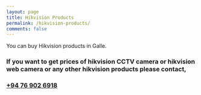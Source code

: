 ```yaml
---
layout: page
title: Hikvision Products
permalink: /hikvision-products/
comments: false
---
```


You can buy Hikvision products in Galle.

### If you want to get prices of hikvision CCTV camera or hikvision web camera or any other hikvision products please contact,

<h3><a type="button" class="btn btn-primary btn-lg btn-block" href="tel:=+94769026918">+94 76 902 6918</a></h3>